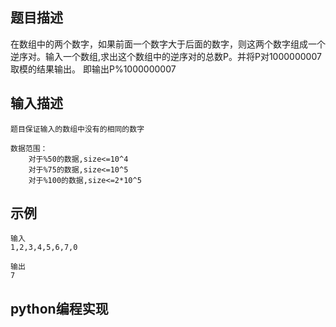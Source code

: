 ## 题目描述
在数组中的两个数字，如果前面一个数字大于后面的数字，则这两个数字组成一个逆序对。输入一个数组,求出这个数组中的逆序对的总数P。并将P对1000000007取模的结果输出。 即输出P%1000000007

## 输入描述
```
题目保证输入的数组中没有的相同的数字

数据范围：
	对于%50的数据,size<=10^4
	对于%75的数据,size<=10^5
	对于%100的数据,size<=2*10^5
```

## 示例
```
输入
1,2,3,4,5,6,7,0

输出
7
```

## python编程实现
```
```